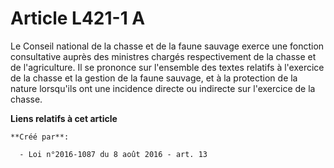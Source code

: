 # Article L421-1 A

Le Conseil national de la chasse et de la faune sauvage exerce une  fonction consultative auprès des ministres chargés
respectivement de la  chasse et de l'agriculture. Il se prononce sur l'ensemble des textes  relatifs à l'exercice de la
chasse et la gestion de la faune sauvage, et  à la protection de la nature lorsqu'ils ont une incidence directe ou  indirecte
sur l'exercice de la chasse.

**Liens relatifs à cet article**

	**Créé par**:

	  - Loi n°2016-1087 du 8 août 2016 - art. 13
